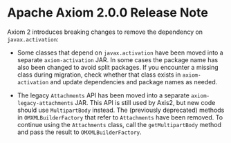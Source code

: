 Apache Axiom 2.0.0 Release Note
===============================

Axiom 2 introduces breaking changes to remove the dependency on `javax.activation`:

- Some classes that depend on `javax.activation` have been moved into a separate `axiom-activation`
  JAR. In some cases the package name has also been changed to avoid split packages. If you
  encounter a missing class during migration, check whether that class exists in `axiom-activation`
  and update dependencies and package names as needed.

- The legacy `Attachments` API has been moved into a separate `axiom-legacy-attachments` JAR. This
  API is still used by Axis2, but new code should use `MultipartBody` instead. The (previously
  deprecated) methods in `OMXMLBuilderFactory` that refer to `Attachments` have been removed. To
  continue using the `Attachments` class, call the `getMultipartBody` method and pass the result to
  `OMXMLBuilderFactory`.
